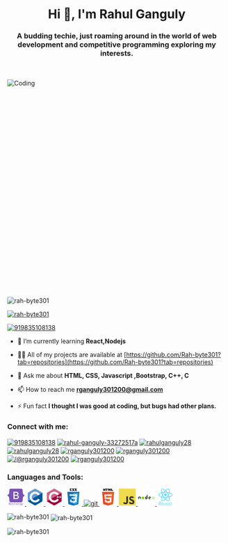 



<h1 align="center">Hi 👋, I'm Rahul Ganguly</h1>
<h3 align="center">A budding techie, just roaming around in the world of web development and competitive programming exploring my interests.</h3>
<br><br>
<img align="right" alt="Coding" width="100%" height="500px" src="https://camo.githubusercontent.com/6607041227d81f650340ff070cc2843518acad359b57e5bb054a9fb7127aa041/68747470733a2f2f63646e2e6472696262626c652e636f6d2f75736572732f323634363432332f73637265656e73686f74732f353530373139362f636f6d70757465722e676966" data-canonical-src="https://cdn.dribbble.com/users/2646423/screenshots/5507196/computer.gif" style="max-width: 100%;"><br><br><br><br><br>


<p align="left"> <img src="https://komarev.com/ghpvc/?username=rah-byte301&label=Profile%20views&color=0e75b6&style=flat" alt="rah-byte301" /> </p>

<p align="left"> <a href="https://github.com/ryo-ma/github-profile-trophy"><img src="https://github-profile-trophy.vercel.app/?username=rah-byte301" alt="rah-byte301" /></a> </p>

<p align="left"> <a href="https://twitter.com/919835108138" target="blank"><img src="https://img.shields.io/twitter/follow/919835108138?logo=twitter&style=for-the-badge" alt="919835108138" /></a> </p>

- 🌱 I’m currently learning **React,Nodejs**

- 👨‍💻 All of my projects are available at [https://github.com/Rah-byte301?tab=repositories](https://github.com/Rah-byte301?tab=repositories)

- 💬 Ask me about **HTML, CSS, Javascript ,Bootstrap, C++, C**

- 📫 How to reach me **rganguly301200@gmail.com**

- ⚡ Fun fact **I thought I was good at coding, but bugs had other plans.**

<h3 align="left">Connect with me:</h3>
<p align="left">
<a href="https://twitter.com/919835108138" target="blank"><img align="center" src="https://raw.githubusercontent.com/rahuldkjain/github-profile-readme-generator/master/src/images/icons/Social/twitter.svg" alt="919835108138" height="30" width="40" /></a>
<a href="https://linkedin.com/in/rahul-ganguly-33272517a" target="blank"><img align="center" src="https://raw.githubusercontent.com/rahuldkjain/github-profile-readme-generator/master/src/images/icons/Social/linked-in-alt.svg" alt="rahul-ganguly-33272517a" height="30" width="40" /></a>
<a href="https://www.codechef.com/users/rahulganguly28" target="blank"><img align="center" src="https://cdn.jsdelivr.net/npm/simple-icons@3.1.0/icons/codechef.svg" alt="rahulganguly28" height="30" width="40" /></a>
<a href="https://www.hackerrank.com/rahulganguly28" target="blank"><img align="center" src="https://raw.githubusercontent.com/rahuldkjain/github-profile-readme-generator/master/src/images/icons/Social/hackerrank.svg" alt="rahulganguly28" height="30" width="40" /></a>
<a href="https://codeforces.com/profile/rganguly301200" target="blank"><img align="center" src="https://raw.githubusercontent.com/rahuldkjain/github-profile-readme-generator/master/src/images/icons/Social/codeforces.svg" alt="rganguly301200" height="30" width="40" /></a>
<a href="https://www.leetcode.com/rganguly301200" target="blank"><img align="center" src="https://raw.githubusercontent.com/rahuldkjain/github-profile-readme-generator/master/src/images/icons/Social/leet-code.svg" alt="rganguly301200" height="30" width="40" /></a>
<a href="https://www.hackerearth.com//@rganguly301200" target="blank"><img align="center" src="https://raw.githubusercontent.com/rahuldkjain/github-profile-readme-generator/master/src/images/icons/Social/hackerearth.svg" alt="/@rganguly301200" height="30" width="40" /></a>
<a href="https://auth.geeksforgeeks.org/user/rganguly301200" target="blank"><img align="center" src="https://raw.githubusercontent.com/rahuldkjain/github-profile-readme-generator/master/src/images/icons/Social/geeks-for-geeks.svg" alt="rganguly301200" height="30" width="40" /></a>
</p>

<h3 align="left">Languages and Tools:</h3>
<p align="left"> <a href="https://getbootstrap.com" target="_blank" rel="noreferrer"> <img src="https://raw.githubusercontent.com/devicons/devicon/master/icons/bootstrap/bootstrap-plain-wordmark.svg" alt="bootstrap" width="40" height="40"/> </a> <a href="https://www.cprogramming.com/" target="_blank" rel="noreferrer"> <img src="https://raw.githubusercontent.com/devicons/devicon/master/icons/c/c-original.svg" alt="c" width="40" height="40"/> </a> <a href="https://www.w3schools.com/cpp/" target="_blank" rel="noreferrer"> <img src="https://raw.githubusercontent.com/devicons/devicon/master/icons/cplusplus/cplusplus-original.svg" alt="cplusplus" width="40" height="40"/> </a> <a href="https://www.w3schools.com/css/" target="_blank" rel="noreferrer"> <img src="https://raw.githubusercontent.com/devicons/devicon/master/icons/css3/css3-original-wordmark.svg" alt="css3" width="40" height="40"/> </a> <a href="https://git-scm.com/" target="_blank" rel="noreferrer"> <img src="https://www.vectorlogo.zone/logos/git-scm/git-scm-icon.svg" alt="git" width="40" height="40"/> </a> <a href="https://www.w3.org/html/" target="_blank" rel="noreferrer"> <img src="https://raw.githubusercontent.com/devicons/devicon/master/icons/html5/html5-original-wordmark.svg" alt="html5" width="40" height="40"/> </a> <a href="https://developer.mozilla.org/en-US/docs/Web/JavaScript" target="_blank" rel="noreferrer"> <img src="https://raw.githubusercontent.com/devicons/devicon/master/icons/javascript/javascript-original.svg" alt="javascript" width="40" height="40"/> </a> <a href="https://nodejs.org" target="_blank" rel="noreferrer"> <img src="https://raw.githubusercontent.com/devicons/devicon/master/icons/nodejs/nodejs-original-wordmark.svg" alt="nodejs" width="40" height="40"/> </a> <a href="https://reactjs.org/" target="_blank" rel="noreferrer"> <img src="https://raw.githubusercontent.com/devicons/devicon/master/icons/react/react-original-wordmark.svg" alt="react" width="40" height="40"/> </a> </p>

<p><img align="left" src="https://github-readme-stats.vercel.app/api/top-langs?username=rah-byte301&show_icons=true&locale=en&layout=compact" alt="rah-byte301" /></p>

<p>&nbsp;<img align="center" src="https://github-readme-stats.vercel.app/api?username=rah-byte301&show_icons=true&locale=en" alt="rah-byte301" /></p>

<p><img align="center" src="https://github-readme-streak-stats.herokuapp.com/?user=rah-byte301&" alt="rah-byte301" /></p>
